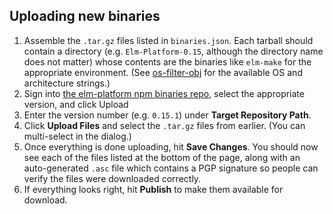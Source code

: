 ## Uploading new binaries

1. Assemble the `.tar.gz` files listed in `binaries.json`. Each tarball should contain a directory (e.g. `Elm-Platform-0.15`, although the directory name does not matter) whose contents are the binaries like `elm-make` for the appropriate environment. (See [os-filter-obj](https://github.com/kevva/os-filter-obj) for the available OS and architecture strings.)
2. Sign into [the elm-platform npm binaries repo](https://bintray.com/elmlang/elm-platform/npm), select the appropriate version, and click Upload
3. Enter the version number (e.g. `0.15.1`) under **Target Repository Path**.
4. Click **Upload Files** and select the `.tar.gz` files from earlier. (You can multi-select in the dialog.)
5. Once everything is done uploading, hit **Save Changes**. You should now see each of the files listed at the bottom of the page, along with an auto-generated `.asc` file which contains a PGP signature so people can verify the files were downloaded correctly.
6. If everything looks right, hit **Publish** to make them available for download.

